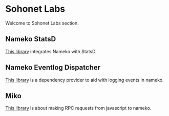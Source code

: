 # Sohonet Labs

Welcome to Sohonet Labs section.


## Nameko StatsD

[This library](nameko.statsd.md) integrates Nameko with StatsD.


## Nameko Eventlog Dispatcher

[This library](nameko.eventlog.dispatcher.md) is a dependency provider to aid with logging events in nameko.


## Miko

[This library](miko.md) is about making RPC requests from javascript to nameko.
